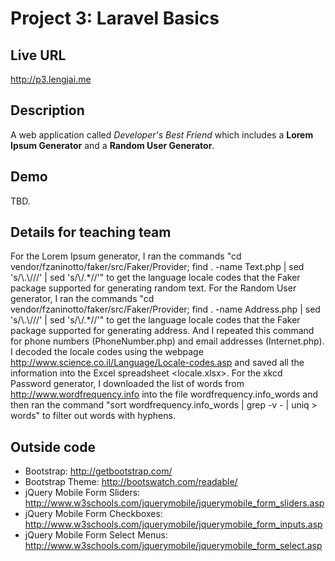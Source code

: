 # Project 3: Laravel Basics

## Live URL
<http://p3.lengjai.me>

## Description
A web application called *Developer's Best Friend* which includes a **Lorem Ipsum Generator** and a **Random User Generator**.

## Demo
TBD.

## Details for teaching team
For the Lorem Ipsum generator, I ran the commands "cd vendor/fzaninotto/faker/src/Faker/Provider; find . -name Text.php | sed 's/\\.\\///' | sed 's/\\/.\*//'" to get the language locale codes that the Faker package supported for generating random text.
For the Random User generator, I ran the commands "cd vendor/fzaninotto/faker/src/Faker/Provider; find . -name Address.php | sed 's/\\.\\///' | sed 's/\\/.\*//'" to get the language locale codes that the Faker package supported for generating address.  And I repeated this command for phone numbers (PhoneNumber.php) and email addresses (Internet.php).
I decoded the locale codes using the webpage <http://www.science.co.il/Language/Locale-codes.asp> and saved all the information into the Excel spreadsheet <locale.xlsx>.
For the xkcd Password generator, I downloaded the list of words from <http://www.wordfrequency.info> into the file wordfrequency.info_words and then ran the command "sort wordfrequency.info_words | grep -v - | uniq > words" to filter out words with hyphens.

## Outside code
* Bootstrap: http://getbootstrap.com/
* Bootstrap Theme: http://bootswatch.com/readable/
* jQuery Mobile Form Sliders: http://www.w3schools.com/jquerymobile/jquerymobile_form_sliders.asp
* jQuery Mobile Form Checkboxes: http://www.w3schools.com/jquerymobile/jquerymobile_form_inputs.asp
* jQuery Mobile Form Select Menus: http://www.w3schools.com/jquerymobile/jquerymobile_form_select.asp
